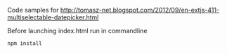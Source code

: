 Code samples for
http://tomasz-net.blogspot.com/2012/09/en-extjs-411-multiselectable-datepicker.html

Before launching index.html run in commandline

```bash
npm install
